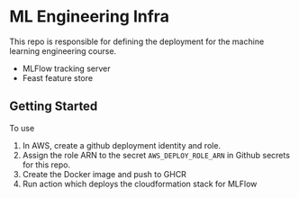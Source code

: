 # ML Engineering Infra

This repo is responsible for defining the deployment for the machine learning engineering course.

* MLFlow tracking server
* Feast feature store

## Getting Started

To use

1. In AWS, create a github deployment identity and role.
2. Assign the role ARN to the secret `AWS_DEPLOY_ROLE_ARN` in Github secrets for this repo.
3. Create the Docker image and push to GHCR
4. Run action which deploys the cloudformation stack for MLFlow
